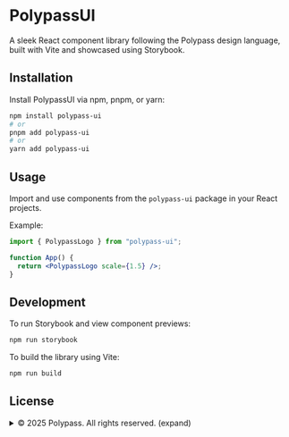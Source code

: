 # PolypassUI

A sleek React component library following the Polypass design language, built with Vite and showcased using Storybook.

## Installation

Install PolypassUI via npm, pnpm, or yarn:

```bash
npm install polypass-ui
# or
pnpm add polypass-ui
# or
yarn add polypass-ui
```

## Usage

Import and use components from the `polypass-ui` package in your React projects.

Example:

```jsx
import { PolypassLogo } from "polypass-ui";

function App() {
  return <PolypassLogo scale={1.5} />;
}
```

## Development

To run Storybook and view component previews:

```bash
npm run storybook
```

To build the library using Vite:

```bash
npm run build
```

## License

<details>
  <summary>© 2025 Polypass. All rights reserved. (expand)</summary>

PolypassUI is governed by the [PolypassUI License Agreement](./LICENSE).  
This software is solely for use within Polypass projects and may not be used, copied, distributed, or incorporated into any external project without prior written authorization from Polypass.

By installing, importing, or using this package in any way, you acknowledge and agree to the terms of the PolypassUI License Agreement.

</details>
